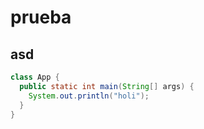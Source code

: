 # prueba

## asd

```java
class App {
  public static int main(String[] args) {
    System.out.println("holi");
  }
}
```
